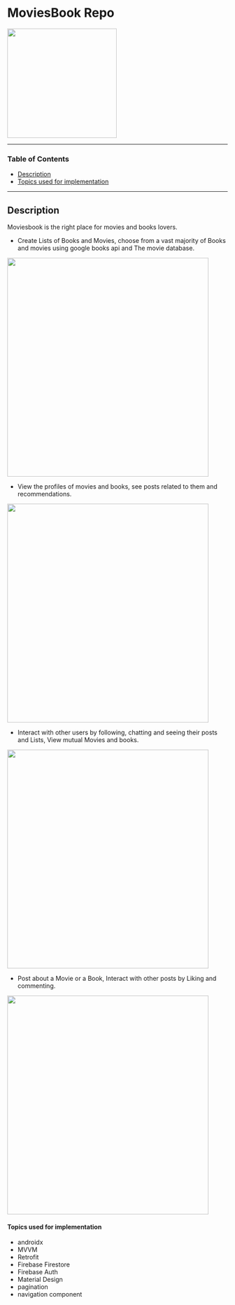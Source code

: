 # MoviesBook Repo

<img src="https://user-images.githubusercontent.com/57041674/100159423-6fd3a900-2eb6-11eb-8227-46440ed58821.jpg" width="250" height="250">



---

### Table of Contents

- [Description](#description)
- [Topics used for implementation](#topics-used-for-implementation)
---

## Description

Moviesbook is the right place for movies and books lovers.

- Create Lists of Books and Movies, choose from a vast majority of Books and movies using google books api and The movie database.
<img src="https://user-images.githubusercontent.com/57041674/116828083-c9927a80-ab9c-11eb-95f5-87be2dbad489.png" width="460" height="500">

- View the profiles of movies and books, see posts related to them and recommendations.

<img src="https://user-images.githubusercontent.com/57041674/116828148-31e15c00-ab9d-11eb-8a58-a77095174335.png" width="460" height="500">

- Interact with other users by following, chatting and seeing their posts and Lists, View mutual Movies and books.
<img src="https://user-images.githubusercontent.com/57041674/116828225-a6b49600-ab9d-11eb-98c7-1f94c9b96cfd.png" width="460" height="500">


- Post about a Movie or a Book, Interact with other posts by Liking and commenting.

<img src="https://user-images.githubusercontent.com/57041674/116828316-34908100-ab9e-11eb-884a-dbc0fadc8de0.png" width="460" height="500">



#### Topics used for implementation

- androidx
- MVVM
- Retrofit
- Firebase Firestore
- Firebase Auth
- Material Design
- pagination
- navigation component

